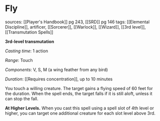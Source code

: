 # Fly
sources: [[Player's Handbook]] pg 243, [[SRD]] pg 146
tags: [[Elemental Discipline]], artificer, [[Sorcerer]], [[Warlock]], [[Wizard]], [[3rd level]], [[Transmutation Spells]]

**3rd-level transmutation**

*Casting time*: 1 action

*Range*: Touch

*Components*: V, S, M (a wing feather from any bird)

*Duration*: [[Requires concentration]], up to 10 minutes

You touch a willing creature. The target gains a flying speed of 60 feet for the duration. When the spell ends, the target falls if it is still aloft, unless it can stop the fall.

**At Higher Levels.** When you cast this spell using a spell slot of 4th level or higher, you can target one additional creature for each slot level above 3rd.

